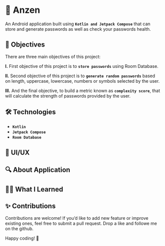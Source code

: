 
# 🔐 Anzen

An Android application built using **`Kotlin and Jetpack Compose`** that can store and generate passwords as well as check your passwords health.


## 🎯 Objectives

There are three main objectives of this project:

**I.** First objective of this project is to **`store passwords`** using Room Database.

**II.** Second objective of this project is to **`generate random passwords`** based on length, uppercase, lowercase, numbers or symbols selected by the user.

**III.** And the final objective, to build a metric known as **`complexity score`**, that will calculate the strength of passwords provided by the user.
## 🛠️ Technologies

* **`Kotlin`**
* **`Jetpack Compose`**
* **`Room Database`**

## 🎨 UI/UX
## 🔍 About Application
## 🧑‍💻 What I Learned
## ✨ Contributions

Contributions are welcome! If you’d like to add new feature or improve existing ones, feel free to submit a pull request. Drop a like and followe me on the github.

Happy coding! 🚀
